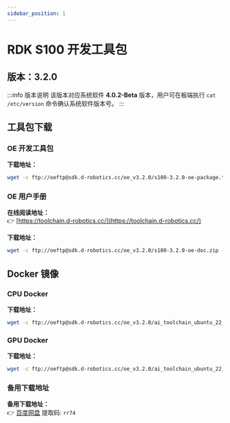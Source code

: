 ```yaml
---
sidebar_position: 1
---
```


# RDK S100 开发工具包

## 版本：3.2.0

:::info 版本说明
该版本对应系统软件 **4.0.2-Beta** 版本，用户可在板端执行 `cat /etc/version` 命令确认系统软件版本号。
:::

## 工具包下载

### OE 开发工具包

**下载地址：**
```bash
wget -c ftp://oeftp@sdk.d-robotics.cc/oe_v3.2.0/s100-3.2.0-oe-package.tgz --ftp-password=Oeftp~123$%
```

### OE 用户手册

**在线阅读地址：**  
👉 [https://toolchain.d-robotics.cc/](https://toolchain.d-robotics.cc/)

**下载地址：**
```bash
wget -c ftp://oeftp@sdk.d-robotics.cc/oe_v3.2.0/s100-3.2.0-oe-doc.zip --ftp-password=Oeftp~123$%
```

## Docker 镜像

### CPU Docker

**下载地址：**
```bash
wget -c ftp://oeftp@sdk.d-robotics.cc/oe_v3.2.0/ai_toolchain_ubuntu_22_s100_cpu_v3.2.0.tar --ftp-password=Oeftp~123$%
```

### GPU Docker

**下载地址：**
```bash
wget -c ftp://oeftp@sdk.d-robotics.cc/oe_v3.2.0/ai_toolchain_ubuntu_22_s100_gpu_v3.2.0.tar --ftp-password=Oeftp~123$%
```

### 备用下载地址
**备用下载地址：**  
👉 [百度网盘](https://pan.baidu.com/s/1_0JxJaEG12e1F3jLt3Rpyg?pwd=rr74) 提取码: `rr74`
